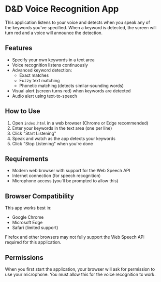 # D&D Voice Recognition App

This application listens to your voice and detects when you speak any of the keywords you've specified. When a keyword is detected, the screen will turn red and a voice will announce the detection.

## Features

- Specify your own keywords in a text area
- Voice recognition listens continuously
- Advanced keyword detection:
  - Exact matches
  - Fuzzy text matching
  - Phonetic matching (detects similar-sounding words)
- Visual alert (screen turns red) when keywords are detected
- Audio alert using text-to-speech

## How to Use

1. Open `index.html` in a web browser (Chrome or Edge recommended)
2. Enter your keywords in the text area (one per line)
3. Click "Start Listening"
4. Speak and watch as the app detects your keywords
5. Click "Stop Listening" when you're done

## Requirements

- Modern web browser with support for the Web Speech API
- Internet connection (for speech recognition)
- Microphone access (you'll be prompted to allow this)

## Browser Compatibility

This app works best in:
- Google Chrome
- Microsoft Edge
- Safari (limited support)

Firefox and other browsers may not fully support the Web Speech API required for this application.

## Permissions

When you first start the application, your browser will ask for permission to use your microphone. You must allow this for the voice recognition to work.